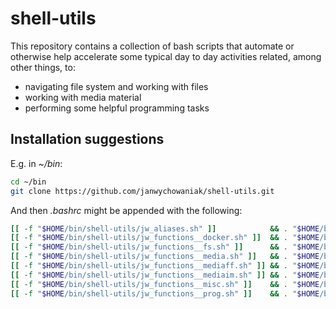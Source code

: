 # shell-utils
This repository contains a collection of bash scripts that automate or otherwise help accelerate some typical day to day activities related, among other things, to:
* navigating file system and working with files
* working with media material
* performing some helpful programming tasks

## Installation suggestions

E.g. in _~/bin_:

```bash
cd ~/bin
git clone https://github.com/janwychowaniak/shell-utils.git
```
And then _.bashrc_ might be appended with the following:

```bash
[[ -f "$HOME/bin/shell-utils/jw_aliases.sh" ]]            && . "$HOME/bin/shell-utils/jw_aliases.sh"
[[ -f "$HOME/bin/shell-utils/jw_functions__docker.sh" ]]  && . "$HOME/bin/shell-utils/jw_functions__docker.sh"
[[ -f "$HOME/bin/shell-utils/jw_functions__fs.sh" ]]      && . "$HOME/bin/shell-utils/jw_functions__fs.sh"
[[ -f "$HOME/bin/shell-utils/jw_functions__media.sh" ]]   && . "$HOME/bin/shell-utils/jw_functions__media.sh"
[[ -f "$HOME/bin/shell-utils/jw_functions__mediaff.sh" ]] && . "$HOME/bin/shell-utils/jw_functions__mediaff.sh"
[[ -f "$HOME/bin/shell-utils/jw_functions__mediaim.sh" ]] && . "$HOME/bin/shell-utils/jw_functions__mediaim.sh"
[[ -f "$HOME/bin/shell-utils/jw_functions__misc.sh" ]]    && . "$HOME/bin/shell-utils/jw_functions__misc.sh"
[[ -f "$HOME/bin/shell-utils/jw_functions__prog.sh" ]]    && . "$HOME/bin/shell-utils/jw_functions__prog.sh"
```
